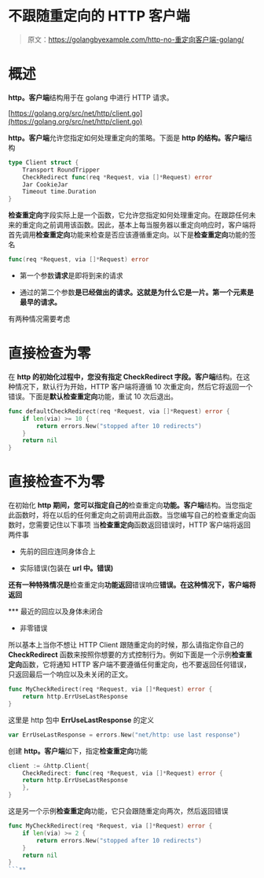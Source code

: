 # 不跟随重定向的 HTTP 客户端

> 原文：<https://golangbyexample.com/http-no-重定向客户端-golang/>

# **概述**

**http。客户端**结构用于在 golang 中进行 HTTP 请求。

[https://golang.org/src/net/http/client.go](https://golang.org/src/net/http/client.go)

**http。客户端**允许您指定如何处理重定向的策略。下面是 **http 的结构。客户端**结构

```go
type Client struct {
	Transport RoundTripper
	CheckRedirect func(req *Request, via []*Request) error
	Jar CookieJar
	Timeout time.Duration
}
```

**检查重定向**字段实际上是一个函数，它允许您指定如何处理重定向。在跟踪任何未来的重定向之前调用该函数。因此，基本上每当服务器以重定向响应时，客户端将首先调用**检查重定向**功能来检查是否应该遵循重定向。以下是**检查重定向**功能的签名

```go
func(req *Request, via []*Request) error
```

*   第一个参数**请求**是即将到来的请求

*   通过的第二个参数**是已经做出的请求。这就是为什么它是一片。第一个元素是最早的请求。**

有两种情况需要考虑

# **直接检查为零**

在 **http 的初始化过程中，您没有指定 CheckRedirect 字段。客户端**结构。在这种情况下，默认行为开始，HTTP 客户端将遵循 10 次重定向，然后它将返回一个错误。下面是**默认检查重定向**功能，重试 10 次后退出。

```go
func defaultCheckRedirect(req *Request, via []*Request) error {
	if len(via) >= 10 {
		return errors.New("stopped after 10 redirects")
	}
	return nil
}
```

# **直接检查不为零**

在初始化 **http 期间，您可以指定自己的**检查重定向**功能。客户端**结构。当您指定此函数时，将在以后的任何重定向之前调用此函数。当您编写自己的检查重定向函数时，您需要记住以下事项
当**检查重定向**函数返回错误时，HTTP 客户端将返回两件事

*   先前的回应连同身体合上

*   实际错误(包装在 **url 中。错误)**

**还有一种特殊情况是**检查重定向**功能返回**错误响应**错误。在这种情况下，客户端将返回**

 ***   最近的回应以及身体未闭合

*   非零错误

所以基本上当你不想让 HTTP Client 跟随重定向的时候，那么请指定你自己的 **CheckRedirect** 函数来按照你想要的方式控制行为。例如下面是一个示例**检查重定向**函数，它将通知 HTTP 客户端不要遵循任何重定向，也不要返回任何错误，只返回最后一个响应以及未关闭的正文。

```go
func MyCheckRedirect(req *Request, via []*Request) error {
	return http.ErrUseLastResponse
}
```

这里是 http 包中 **ErrUseLastResponse** 的定义

```go
var ErrUseLastResponse = errors.New("net/http: use last response")
```

创建 **http。客户端**如下，指定**检查重定向**功能

```go
client := &http.Client{
    CheckRedirect: func(req *Request, via []*Request) error {
	return http.ErrUseLastResponse
    },
}
```

这是另一个示例**检查重定向**功能，它只会跟随重定向两次，然后返回错误

```go
func MyCheckRedirect(req *Request, via []*Request) error {
	if len(via) >= 2 {
		return errors.New("stopped after 10 redirects")
	}
	return nil
}
```**